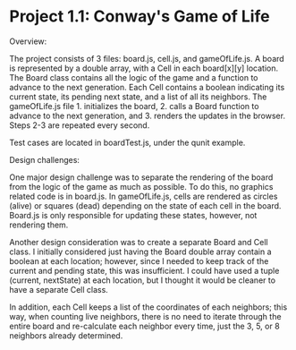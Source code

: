 Project 1.1: Conway's Game of Life
=====

Overview:

The project consists of 3 files: board.js, cell.js, and gameOfLife.js. A board is represented by a double array, with a Cell in each board[x][y] location. The Board class contains all the logic of the game and a function to advance to the next generation. Each Cell contains a boolean indicating its current state, its pending next state, and a list of all its neighbors. The gameOfLife.js file 1. initializes the board, 2. calls a Board function to advance to the next generation, and 3. renders the updates in the browser. Steps 2-3 are repeated every second. 

Test cases are located in boardTest.js, under the qunit example.

Design challenges:

One major design challenge was to separate the rendering of the board from the logic of the game as much as possible. To do this, no graphics related code is in board.js. In gameOfLife.js, cells are rendered as circles (alive) or squares (dead) depending on the state of each cell in the board. Board.js is only responsible for updating these states, however, not rendering them.

Another design consideration was to create a separate Board and Cell class. I initially considered just having the Board double array contain a boolean at each location; however, since I needed to keep track of the current and pending state, this was insufficient. I could have used a tuple (current, nextState) at each location, but I thought it would be cleaner to have a separate Cell class. 

In addition, each Cell keeps a list of the coordinates of each neighbors; this way, when counting live neighbors, there is no need to iterate through the entire board and re-calculate each neighbor every time, just the 3, 5, or 8 neighbors already determined. 
